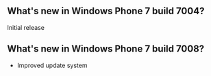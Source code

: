 ## What's new in Windows Phone 7 build 7004?
Initial release

## What's new in Windows Phone 7 build 7008?
- Improved update system